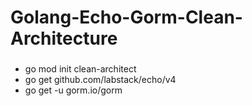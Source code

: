 # Golang-Echo-Gorm-Clean-Architecture


### 
- go mod init clean-architect
- go get github.com/labstack/echo/v4
- go get -u gorm.io/gorm